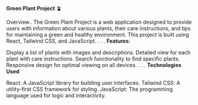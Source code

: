 **Green Plant Project** 🪴

Overview..
The Green Plant Project is a web application designed to provide users with information about various plants, 
their care instructions, and tips for maintaining a green and healthy environment. 
This project is built using React, Tailwind CSS, and JavaScript.
.
.
.
**Features**: 

Display a list of plants with images and descriptions.
Detailed view for each plant with care instructions.
Search functionality to find specific plants.
Responsive design for optimal viewing on all devices.
.
.
.
**Technologies Used**

React: A JavaScript library for building user interfaces.
Tailwind CSS: A utility-first CSS framework for styling.
JavaScript: The programming language used for logic and interactivity.
